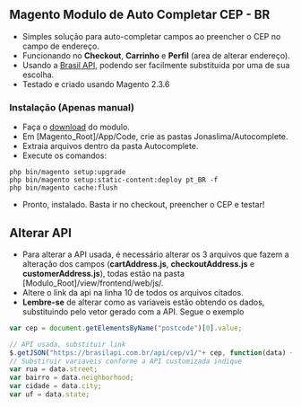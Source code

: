 ## Magento Modulo de Auto Completar CEP - BR

- Simples solução para auto-completar campos ao preencher o CEP no campo de endereço.
- Funcionando no **Checkout**, **Carrinho** e **Perfil** (area de alterar endereço).
- Usando a [Brasil API](https://github.com/BrasilAPI/BrasilAPI "Brasil API"), podendo ser facilmente substituida por uma de sua escolha.
- Testado e criado usando Magento 2.3.6
### Instalação (Apenas manual)
- Faça o [download](https://github.com/LimaJonas/magento-autocomplete-cep-br/releases "download") do modulo.
- Em [Magento_Root]/App/Code, crie as pastas Jonaslima/Autocomplete.
- Extraia arquivos dentro da pasta Autocomplete.
- Execute os comandos:

```
php bin/magento setup:upgrade
php bin/magento setup:static-content:deploy pt_BR -f
php bin/magento cache:flush
```
- Pronto, instalado. Basta ir no checkout, preencher o CEP e testar!

## Alterar API
- Para alterar a API usada, é necessário alterar os 3 arquivos que fazem a alteração dos campos (**cartAddress.js**, **checkoutAddress.js** e **customerAddress.js**), todas estão na pasta [Modulo_Root]/view/frontend/web/js/. 
- Altere o link da api na linha 10 de todos os arquivos citados.
- **Lembre-se** de alterar como as variaveis estão obtendo os dados, substituindo pelo vetor gerado com a API. Segue o exemplo

```javascript
var cep = document.getElementsByName("postcode")[0].value;

// API usada, substituir link
$.getJSON("https://brasilapi.com.br/api/cep/v1/"+ cep, function(data) {
// Substiruir variaveis conforme a API customizada indique
var rua = data.street; 
var bairro = data.neighborhood; 
var cidade = data.city; 
var uf = data.state;
 
```